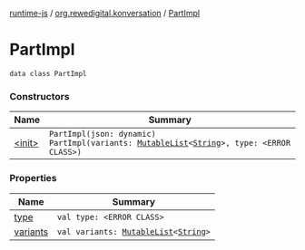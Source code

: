 [runtime-js](../../index.md) / [org.rewedigital.konversation](../index.md) / [PartImpl](./index.md)

# PartImpl

`data class PartImpl`

### Constructors

| Name | Summary |
|---|---|
| [&lt;init&gt;](-init-.md) | `PartImpl(json: dynamic)`<br>`PartImpl(variants: `[`MutableList`](https://kotlinlang.org/api/latest/jvm/stdlib/kotlin.collections/-mutable-list/index.html)`<`[`String`](https://kotlinlang.org/api/latest/jvm/stdlib/kotlin/-string/index.html)`>, type: <ERROR CLASS>)` |

### Properties

| Name | Summary |
|---|---|
| [type](type.md) | `val type: <ERROR CLASS>` |
| [variants](variants.md) | `val variants: `[`MutableList`](https://kotlinlang.org/api/latest/jvm/stdlib/kotlin.collections/-mutable-list/index.html)`<`[`String`](https://kotlinlang.org/api/latest/jvm/stdlib/kotlin/-string/index.html)`>` |
